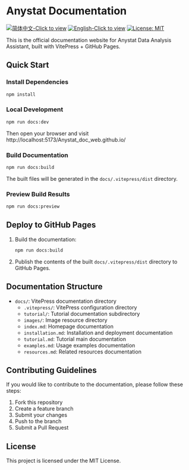 # Anystat Documentation

[![简体中文-Click to view](https://img.shields.io/badge/简体中文-Click_to_view-red.svg)](https://anystatweb.github.io/Anystat_doc_web.github.io/docs/)
[![English-Click to view](https://img.shields.io/badge/English-Click_to_view-blue.svg)](https://anystatweb.github.io/Anystat_doc_web.github.io/docs/en/)
[![License: MIT](https://img.shields.io/badge/License-MIT-yellow.svg)](https://opensource.org/licenses/MIT)

This is the official documentation website for Anystat Data Analysis Assistant, built with VitePress + GitHub Pages.

## Quick Start

### Install Dependencies

```bash
npm install
```

### Local Development

```bash
npm run docs:dev
```

Then open your browser and visit http://localhost:5173/Anystat_doc_web.github.io/

### Build Documentation

```bash
npm run docs:build
```

The built files will be generated in the `docs/.vitepress/dist` directory.

### Preview Build Results

```bash
npm run docs:preview
```

## Deploy to GitHub Pages

1. Build the documentation:
   ```bash
   npm run docs:build
   ```

2. Publish the contents of the built `docs/.vitepress/dist` directory to GitHub Pages.

## Documentation Structure

- `docs/`: VitePress documentation directory
  - `.vitepress/`: VitePress configuration directory
  - `tutorial/`: Tutorial documentation subdirectory
  - `images/`: Image resource directory
  - `index.md`: Homepage documentation
  - `installation.md`: Installation and deployment documentation
  - `tutorial.md`: Tutorial main documentation
  - `examples.md`: Usage examples documentation
  - `resources.md`: Related resources documentation

## Contributing Guidelines

If you would like to contribute to the documentation, please follow these steps:

1. Fork this repository
2. Create a feature branch
3. Submit your changes
4. Push to the branch
5. Submit a Pull Request

## License

This project is licensed under the MIT License.